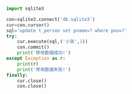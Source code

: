 
<BlogInfo title="6.操作sqlite数据库修改数据" author="白日梦想猿" pv=0 read_times=0 pre_cost_time=0分14秒 category="数据库编程" tag_list="['数据库编程']" create_time="2020.07.09 14:42:30" update_time="2022.09.01 12:12:05" />

```python
import sqlite3

con=sqlite3.connect('db.sqlite3')
cur=con.cursor()
sql='update t_person set pname=? where pno=?'
try:
    cur.execute(sql,('小张',1))
    con.commit()
    print('修改数据成功!')
except Exception as r:
    print(r)
    print('修改数据失败!')
finally:
    cur.close()
    con.close()
```
